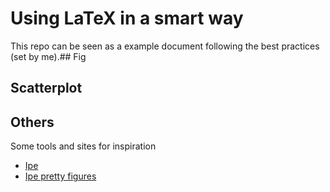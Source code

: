 # Using LaTeX in a smart way

This repo can be seen as a example document following the best
practices (set by me).## Fig
## Scatterplot



## Others

Some tools and sites for inspiration
* [Ipe](https://ipe.otfried.org/)
* [Ipe pretty figures](https://www.bsaver.io/misc/pretty-figures)